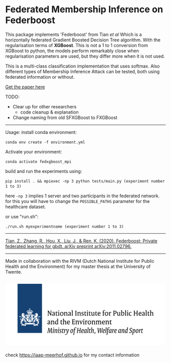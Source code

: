 # Federated Membership Inference on Federboost
This package implements 'Federboost' from Tian *et al* 
Which is a horizontally federated Gradient Boosted Decision Tree algorithm. With the regularisation terms of **XGBoost**. This is not a 1 to 1 conversion from XGBoost to python, the models perform remarkably close when regularisation parameters are used, but they differ more when it is not used. 

This is a multi-class classification implementation that uses softmax. Also different types of Membership Inference Attack can be tested, both using federated information or without.

[Get the paper here](https://essay.utwente.nl/97818/)

TODO: 

- Clear up for other researchers
   * code cleanup & explanation
- Change naming from old SFXGBoost to FXGBoost

---
Usage:
install conda environment:
```
conda env create -f environment.yml
```
Activate your environment:
```
conda activate fedxgboost_mpi
```

build and run the experiments using:
```
pip install . && mpiexec -np 3 python tests/main.py (experiment number 1 to 3)
```
here ```-np 3``` implies 1 server and two participants in the federated network.
for this you will have to change the ```POSSIBLE_PATHS``` parameter for the healthcare dataset.

or use "run.sh":
```
./run.sh myexperimentname (experiment number 1 to 3)
```
---

[Tian, Z., Zhang, R., Hou, X., Liu, J., & Ren, K. (2020). Federboost: Private federated learning for gbdt. arXiv preprint arXiv:2011.02796.](https://arxiv.org/abs/2011.02796)

---


Made in collaboration with the RIVM (Dutch National Institute for Public Health and the Environment) for my master thesis at the University of Twente. 

![Made in collaboration with the RIVM (Dutch National Institute for Public Health and the Environment)](https://github.com/Jaap-Meerhof/Federated_XGBoost_Python/blob/main/assets/RIVM_logo_big.png)
---

check https://jaap-meerhof.github.io for my contact information
